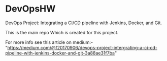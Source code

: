 # DevOpsHW
DevOps Project: Integrating a CI/CD pipeline with Jenkins, Docker, and Git.

This is the main repo Which is created for this project.

For more info see this article on medium:-"https://medium.com/@f20170906/devops-project-intergrating-a-ci-cd-pipeline-with-jenkins-docker-and-git-3a88ae31f7ba"

